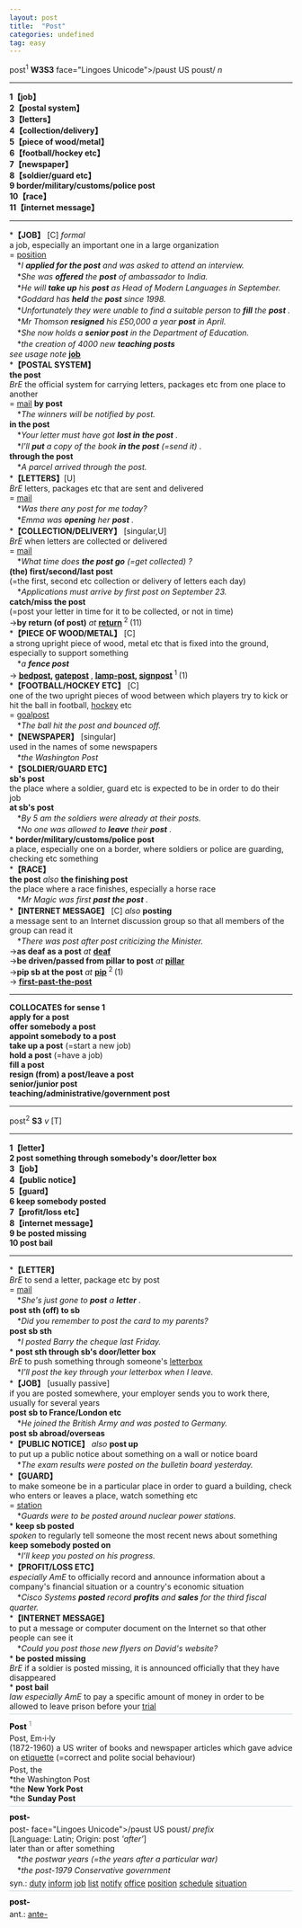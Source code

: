 ```yaml
---
layout: post
title:  "Post"
categories: undefined
tag: easy
---
```

<DIV style="MARGIN: 0px 0px 5px">post<SUP>1</SUP> <B>W3S3</B> face="Lingoes Unicode">/pəust US poust/ <I>n</I>
<HR>
<B>1【job】</B><BR><B>2【postal system】</B><BR><B>3【letters】</B><BR><B>4【collection/delivery】</B><BR><B>5【piece of wood/metal】</B><BR><B>6【football/hockey etc】</B><BR><B>7【newspaper】</B><BR><B>8【soldier/guard etc】</B><BR><B>9 border/military/customs/police post</B><BR><B>10【race】</B><BR><B>11【internet message】</B>
<HR>
*<B>【JOB】</B> [C] <I>formal</I> <BR>a job, especially an important one in a large organization<BR>= <A href="{{ site.baseurl }}/position"><U>position</U></A><BR>　*<I>I <B>applied for the post</B> and was asked to attend an interview.</I><BR>　*<I>She was <B>offered</B> the <B>post</B> of ambassador to India.</I><BR>　*<I>He will <B>take up</B> his <B>post</B> as Head of Modern Languages in September.</I><BR>　*<I>Goddard has <B>held</B> the <B>post</B> since 1998.</I><BR>　*<I>Unfortunately they were unable to find a suitable person to <B>fill</B> the <B>post</B> .</I><BR>　*<I>Mr Thomson <B>resigned</B> his £50,000 a year <B>post</B> in April.</I><BR>　*<I>She now holds a <B>senior post</B> in the Department of Education.</I><BR>　*<I>the creation of 4000 new <B>teaching posts</B> </I><BR><I>see usage note</I> <B><A href="{{ site.baseurl }}/job"><U>job</U></A></B><BR>*<B>【POSTAL SYSTEM】</B><BR><B>the post</B><BR><I>BrE</I> the official system for carrying letters, packages etc from one place to another<BR>= <A href="{{ site.baseurl }}/mail"><U>mail</U></A> <B>by post</B><BR>　*<I>The winners will be notified by post.</I><BR><B>in the post</B><BR>　*<I>Your letter must have got <B>lost in the post</B> .</I><BR>　*<I>I'll <B>put</B> a copy of the book <B>in the post</B> (=send it) .</I><BR><B>through the post</B><BR>　*<I>A parcel arrived through the post.</I><BR>*<B>【LETTERS】</B>[U]<BR><I>BrE</I> letters, packages etc that are sent and delivered<BR>= <A href="{{ site.baseurl }}/mail"><U>mail</U></A><BR>　*<I>Was there any post for me today?</I><BR>　*<I>Emma was <B>opening</B> her <B>post</B> .</I><BR>*<B>【COLLECTION/DELIVERY】</B> [singular,U]<BR><I>BrE</I> when letters are collected or delivered<BR>= <A href="{{ site.baseurl }}/mail"><U>mail</U></A><BR>　*<I>What time does <B>the post go</B> (=get collected) ?</I><BR><B>(the) first/second/last post</B><BR>(=the first, second etc collection or delivery of letters each day)<BR>　*<I>Applications must arrive by first post on September 23.</I><BR><B>catch/miss the post</B><BR>(=post your letter in time for it to be collected, or not in time) <BR>→<B>by return (of post)</B> <I>at</I> <B><A href="{{ site.baseurl }}/return"><U>return</U></A> </B><SUP>2 </SUP>(11)<BR>*<B>【PIECE OF WOOD/METAL】</B> [C] <BR>a strong upright piece of wood, metal etc that is fixed into the ground, especially to support something<BR>　*<I>a <B>fence post</B> </I><BR>→<B> <A href="{{ site.baseurl }}/bedpost"><U>bedpost</U></A>, <A href="{{ site.baseurl }}/gatepost"><U>gatepost</U></A> </B>, <B><A href="{{ site.baseurl }}/lamp-post"><U>lamp-post</U></A>, <A href="{{ site.baseurl }}/signpost"><U>signpost</U></A> </B><SUP>1 </SUP>(1)<BR>*<B>【FOOTBALL/HOCKEY ETC】</B> [C] <BR>one of the two upright pieces of wood between which players try to kick or hit the ball in football, <A href="{{ site.baseurl }}/hockey"><U>hockey</U></A> etc<BR>= <A href="{{ site.baseurl }}/goalpost"><U>goalpost</U></A><BR>　*<I>The ball hit the post and bounced off.</I><BR>*<B>【NEWSPAPER】</B> [singular]<BR>used in the names of some newspapers<BR>　*<I>the Washington Post</I><BR>*<B>【SOLDIER/GUARD ETC】</B><BR><B>sb's post</B><BR>the place where a soldier, guard etc is expected to be in order to do their job<BR><B>at sb's post</B><BR>　*<I>By 5 am the soldiers were already at their posts.</I><BR>　*<I>No one was allowed to <B>leave</B> their <B>post</B> .</I><BR>* <B>border/military/customs/police post</B><BR>a place, especially one on a border, where soldiers or police are guarding, checking etc something<BR>*<B>【RACE】</B><BR><B>the post</B> <I>also</I> <B>the finishing post</B> <BR>the place where a race finishes, especially a horse race<BR>　*<I>Mr Magic was first <B>past the post</B> .</I><BR>*<B>【INTERNET MESSAGE】</B> [C] <I>also</I> <B>posting</B> <BR>a message sent to an Internet discussion group so that all members of the group can read it<BR>　*<I>There was post after post criticizing the Minister.</I><BR>→<B>as deaf as a post</B> <I>at</I> <B><A href="{{ site.baseurl }}/deaf"><U>deaf</U></A></B><BR>→<B>be driven/passed from pillar to post</B> <I>at</I> <B><A href="{{ site.baseurl }}/pillar"><U>pillar</U></A></B><BR>→<B>pip sb at the post</B> <I>at</I> <B><A href="{{ site.baseurl }}/pip"><U>pip</U></A> </B><SUP>2 </SUP>(1)<BR>→<B> <A title="Find: first-past-the-post" class=ref href="{{ site.baseurl }}/first-past-the-post"><U>first-past-the-post</U></A> </B>
<HR>
<B>COLLOCATES for sense 1</B> <BR><B>apply for a post</B> <BR><B>offer somebody a post</B> <BR><B>appoint somebody to a post</B> <BR><B>take up a post</B> (=start a new job) <BR><B>hold a post</B> (=have a job) <BR><B>fill a post</B> <BR><B>resign (from) a post/leave a post</B> <BR><B>senior/junior post</B> <BR><B>teaching/administrative/government post</B>
<HR>
</DIV>
<DIV style="MARGIN: 0px 0px 5px">post<SUP>2</SUP> <B>S3</B> <I>v</I> [T]
<HR>
<B>1【letter】</B><BR><B>2 post something through somebody's door/letter box</B><BR><B>3【job】</B><BR><B>4【public notice】</B><BR><B>5【guard】</B><BR><B>6 keep somebody posted</B><BR><B>7【profit/loss etc】</B><BR><B>8【internet message】</B><BR><B>9 be posted missing</B><BR><B>10 post bail</B>
<HR>
*<B>【LETTER】</B><BR><I>BrE</I> to send a letter, package etc by post<BR>= <A href="{{ site.baseurl }}/mail"><U>mail</U></A><BR>　*<I>She's just gone to <B>post</B> a <B>letter</B> .</I><BR><B>post sth (off) to sb</B><BR>　*<I>Did you remember to post the card to my parents?</I><BR><B>post sb sth</B><BR>　*<I>I posted Barry the cheque last Friday.</I><BR>* <B>post sth through sb's door/letter box</B><BR><I>BrE</I> to push something through someone's <A href="{{ site.baseurl }}/letterbox"><U>letterbox</U></A><BR>　*<I>I'll post the key through your letterbox when I leave.</I><BR>*<B>【JOB】</B> [usually passive]<BR>if you are posted somewhere, your employer sends you to work there, usually for several years<BR><B>post sb to France/London etc</B><BR>　*<I>He joined the British Army and was posted to Germany.</I><BR><B>post sb abroad/overseas</B><BR>*<B>【PUBLIC NOTICE】</B> <I>also</I> <B>post up</B> <BR>to put up a public notice about something on a wall or notice board<BR>　*<I>The exam results were posted on the bulletin board yesterday.</I><BR>*<B>【GUARD】</B><BR>to make someone be in a particular place in order to guard a building, check who enters or leaves a place, watch something etc<BR>= <A href="{{ site.baseurl }}/station"><U>station</U></A><BR>　*<I>Guards were to be posted around nuclear power stations.</I><BR>* <B>keep sb posted</B><BR><I>spoken</I> to regularly tell someone the most recent news about something<BR><B>keep somebody posted on</B><BR>　*<I>I'll keep you posted on his progress.</I><BR>*<B>【PROFIT/LOSS ETC】</B><BR><I>especially AmE</I> to officially record and announce information about a company's financial situation or a country's economic situation<BR>　*<I>Cisco Systems <B>posted</B> record <B>profits</B> and <B>sales</B> for the third fiscal quarter.</I><BR>*<B>【INTERNET MESSAGE】</B><BR>to put a message or computer document on the Internet so that other people can see it<BR>　*<I>Could you post those new flyers on David's website?</I><BR>* <B>be posted missing</B><BR><I>BrE</I> if a soldier is posted missing, it is announced officially that they have disappeared<BR>* <B>post bail</B><BR><I>law especially AmE</I> to pay a specific amount of money in order to be allowed to leave prison before your <A href="{{ site.baseurl }}/trial"><U>trial</U></A></DIV></DIV>
<DIV style="BORDER-TOP: #c7d4dc 1px solid; PADDING-BOTTOM: 0px; PADDING-TOP: 5px; PADDING-LEFT: 0px; PADDING-RIGHT: 0px"></DIV>
<DIV style="MARGIN: 5px 0px">
<DIV style="WIDTH: 100%">
<DIV style="FLOAT: left; LINE-HEIGHT: normal"></DIV>
<DIV style="WIDTH: 100%; OVERFLOW-X: hidden">
<DIV style="COLOR: #808080; MARGIN: 0px 0px 5px; LINE-HEIGHT: normal"><SPAN style="FONT-SIZE: 10.5pt; COLOR: #000000; LINE-HEIGHT: normal"><B>Post</B></SPAN> <SUP style="FONT-SIZE: 83%; LINE-HEIGHT: normal">1</SUP> </DIV>
<DIV style="MARGIN: 0px 0px 5px">Post, Em<B>·</B>i<B>·</B>ly<BR>(1872-1960) a US writer of books and newspaper articles which gave advice on <A href="{{ site.baseurl }}/etiquette"><U>etiquette</U></A> (=correct and polite social behaviour)</DIV>
<DIV style="MARGIN: 0px 0px 5px">Post, the<BR>*the Washington Post<BR>*the <B>New York Post</B><BR>*the <B>Sunday Post</B></DIV></DIV>
<DIV style="BORDER-TOP: #c7d4dc 1px solid; PADDING-BOTTOM: 0px; PADDING-TOP: 5px; PADDING-LEFT: 0px; PADDING-RIGHT: 0px"></DIV>
<DIV style="MARGIN: 5px 0px">
<DIV style="WIDTH: 100%">
<DIV style="FLOAT: left; LINE-HEIGHT: normal"></DIV>
<DIV style="WIDTH: 100%; OVERFLOW-X: hidden">
<DIV style="COLOR: #808080; MARGIN: 0px 0px 5px; LINE-HEIGHT: normal"><SPAN style="FONT-SIZE: 10.5pt; COLOR: #000000; LINE-HEIGHT: normal"><B>post-</B></SPAN> </DIV>
<DIV style="MARGIN: 0px 0px 5px">post- face="Lingoes Unicode">/pəust US poust/ <I>prefix</I> <BR>[Language: Latin; Origin: post <I>'after'</I>]<BR>later than or after something<BR>　*<I>the postwar years (=the years after a particular war)</I> <BR>　*<I>the post-1979 Conservative government</I></DIV>
<DIV style="MARGIN: 0px 0px 5px">
<DIV style="MARGIN: 4px 0px">syn.: <A href="{{ site.baseurl }}/duty"><U>duty</U></A> <A href="{{ site.baseurl }}/inform"><U>inform</U></A> <A href="{{ site.baseurl }}/job"><U>job</U></A> <A href="{{ site.baseurl }}/list"><U>list</U></A> <A href="{{ site.baseurl }}/notify"><U>notify</U></A> <A href="{{ site.baseurl }}/office"><U>office</U></A> <A href="{{ site.baseurl }}/position"><U>position</U></A> <A href="{{ site.baseurl }}/schedule"><U>schedule</U></A> <A href="{{ site.baseurl }}/situation"><U>situation</U></A></DIV></DIV></DIV>
<DIV style="BORDER-TOP: #c7d4dc 1px solid; PADDING-BOTTOM: 0px; PADDING-TOP: 5px; PADDING-LEFT: 0px; PADDING-RIGHT: 0px"></DIV>
<DIV style="MARGIN: 5px 0px">
<DIV style="WIDTH: 100%">
<DIV style="FLOAT: left; LINE-HEIGHT: normal"></DIV>
<DIV style="WIDTH: 100%; OVERFLOW-X: hidden">
<DIV style="COLOR: #808080; MARGIN: 0px 0px 5px; LINE-HEIGHT: normal"><SPAN style="FONT-SIZE: 10.5pt; COLOR: #000000; LINE-HEIGHT: normal"><B>post-</B></SPAN> </DIV>
<DIV style="MARGIN: 0px 0px 5px">
<DIV style="MARGIN: 4px 0px">ant.: <A title="Find: ante-" class=ant href="{{ site.baseurl }}/ante-"><U>ante-</U></A></DIV></DIV>
